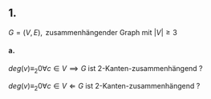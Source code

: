 ## 1.
$G = (V, E), \text{ zusammenhängender Graph mit }$ $|V| \geq 3$
#### a.
$deg(v) \equiv_2 0 \forall c \in V \implies G \text{ ist 2-Kanten-zusammenhängend}$ ?

$deg(v) \equiv_2 0 \forall c \in V \Longleftarrow G \text{ ist 2-Kanten-zusammenhängend}$ ?

